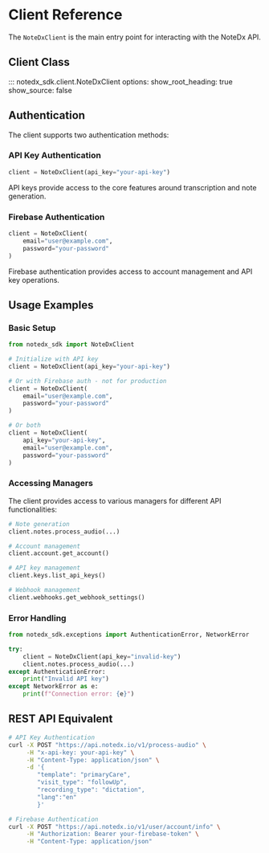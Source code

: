 # Client Reference

The `NoteDxClient` is the main entry point for interacting with the NoteDx API.

## Client Class

::: notedx_sdk.client.NoteDxClient
    options:
      show_root_heading: true
      show_source: false

## Authentication

The client supports two authentication methods:

### API Key Authentication

```python
client = NoteDxClient(api_key="your-api-key")
```

API keys provide access to the core features around transcription and note generation.

### Firebase Authentication

```python
client = NoteDxClient(
    email="user@example.com",
    password="your-password"
)
```

Firebase authentication provides access to account management and API key operations.

## Usage Examples

### Basic Setup

```python
from notedx_sdk import NoteDxClient

# Initialize with API key
client = NoteDxClient(api_key="your-api-key")

# Or with Firebase auth - not for production
client = NoteDxClient(
    email="user@example.com",
    password="your-password"
)

# Or both
client = NoteDxClient(
    api_key="your-api-key",
    email="user@example.com",
    password="your-password"
)
```

### Accessing Managers

The client provides access to various managers for different API functionalities:

```python
# Note generation
client.notes.process_audio(...)

# Account management
client.account.get_account()

# API key management
client.keys.list_api_keys()

# Webhook management
client.webhooks.get_webhook_settings()
```

### Error Handling

```python
from notedx_sdk.exceptions import AuthenticationError, NetworkError

try:
    client = NoteDxClient(api_key="invalid-key")
    client.notes.process_audio(...)
except AuthenticationError:
    print("Invalid API key")
except NetworkError as e:
    print(f"Connection error: {e}")
```

## REST API Equivalent

```bash
# API Key Authentication
curl -X POST "https://api.notedx.io/v1/process-audio" \
     -H "x-api-key: your-api-key" \
     -H "Content-Type: application/json" \
     -d '{
        "template": "primaryCare", 
        "visit_type": "followUp", 
        "recording_type": "dictation", 
        "lang":"en"
        }'

# Firebase Authentication
curl -X POST "https://api.notedx.io/v1/user/account/info" \
     -H "Authorization: Bearer your-firebase-token" \
     -H "Content-Type: application/json"
``` 